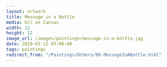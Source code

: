 ```yaml
---
layout: artwork
title: Message in a Bottle
media: Oil on Canvas
width: 12
height: 12
image_url: /images/paintings/message-in-a-bottle.jpg
date: 2010-02-12 05:00:00
tags: paintings
redirect_from: "/Paintings/Others/06-MessageInABottle.html"
---
```

